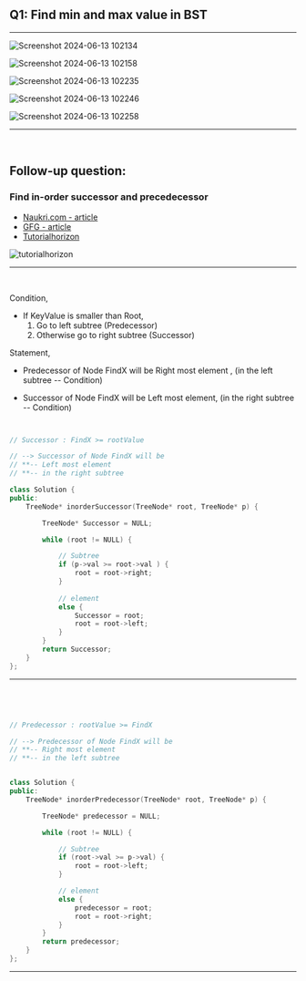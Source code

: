 
## Q1: Find min and max value in BST

<hr>

![Screenshot 2024-06-13 102134](https://github.com/Mehul237/A2Z-DSA-Course/assets/117193057/b04ecc67-ccf1-48a7-9100-dd20c19f81c5)

![Screenshot 2024-06-13 102158](https://github.com/Mehul237/A2Z-DSA-Course/assets/117193057/1907f601-5e50-4e4a-b415-b7f343382fe2)

![Screenshot 2024-06-13 102235](https://github.com/Mehul237/A2Z-DSA-Course/assets/117193057/378a71bd-1c35-4020-b6ff-f7bf50e0e2be)

![Screenshot 2024-06-13 102246](https://github.com/Mehul237/A2Z-DSA-Course/assets/117193057/2ca578a1-3b4b-4966-9e9e-c38f36f77d90)

![Screenshot 2024-06-13 102258](https://github.com/Mehul237/A2Z-DSA-Course/assets/117193057/1bbea0b4-9d24-479a-8634-96734870fe35)

<hr>
<br>

## Follow-up question:

### Find in-order successor and precedecessor  
- [Naukri.com - article](https://www.naukri.com/code360/library/finding-inorder-predecessor-of-a-node-in-a-binary-search-tree)
- [GFG - article](https://www.geeksforgeeks.org/inorder-predecessor-successor-given-key-bst/)
- [Tutorialhorizon](https://tutorialhorizon.com/algorithms/inorder-predecessor-and-successor-in-binary-search-tree/)

![tutorialhorizon](https://tutorialhorizon.com/static/media/algorithms/2014/12/Inorder-Predecessor-and-Successor-in-Binary-Search-Tree.jpg)

<hr>
<br>

Condition,
- If KeyValue is smaller than Root,
  1. Go to left subtree (Predecessor)
  2. Otherwise go to right subtree (Successor)

Statement,
- Predecessor of Node FindX will be
  Right most element , (in the left subtree -- Condition)
  
- Successor of Node FindX will be
  Left most element, (in the right subtree -- Condition)


```cpp


// Successor : FindX >= rootValue

// --> Successor of Node FindX will be
// **-- Left most element
// **-- in the right subtree

class Solution {
public:
    TreeNode* inorderSuccessor(TreeNode* root, TreeNode* p) {

        TreeNode* Successor = NULL;

        while (root != NULL) {

            // Subtree
            if (p->val >= root->val ) {    
                root = root->right;
            }
            
            // element
            else {
                Successor = root;
                root = root->left;
            }
        }
        return Successor;
    }
};

```

<hr>
<br>

```cpp


// Predecessor : rootValue >= FindX  

// --> Predecessor of Node FindX will be
// **-- Right most element
// **-- in the left subtree


class Solution {
public:
    TreeNode* inorderPredecessor(TreeNode* root, TreeNode* p) {

        TreeNode* predecessor = NULL;

        while (root != NULL) {

            // Subtree
            if (root->val >= p->val) {    
                root = root->left;
            }

            // element
            else {
                predecessor = root;
                root = root->right;
            }
        }
        return predecessor;
    }
};

```

<hr>
